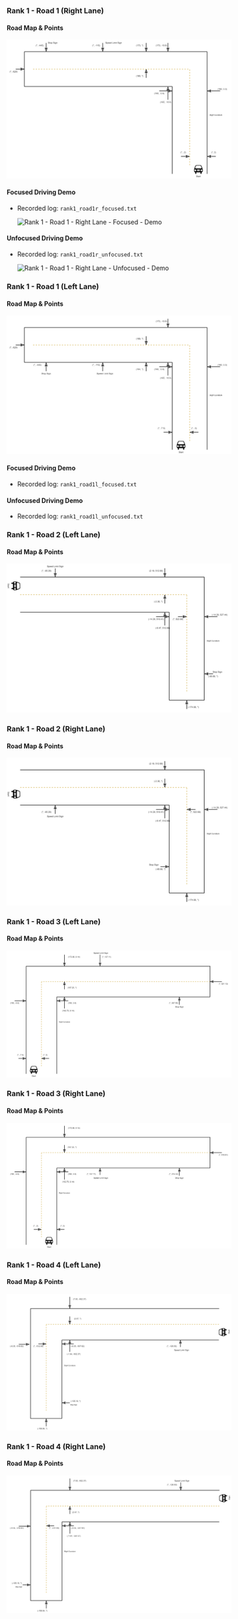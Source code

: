 ### Rank 1 - Road 1 (Right Lane)

#### Road Map & Points

![Rank 1 - Road 1 - Right Lane - Map](./rank1_road1r.png)

#### Focused Driving Demo

- Recorded log: `rank1_road1r_focused.txt`

	![Rank 1 - Road 1 - Right Lane - Focused - Demo](./rank1_road1r_focused.gif)

#### Unfocused Driving Demo

- Recorded log: `rank1_road1r_unfocused.txt`

	![Rank 1 - Road 1 - Right Lane - Unfocused - Demo](./rank1_road1r_unfocused.gif)

### Rank 1 - Road 1 (Left Lane)

#### Road Map & Points

![Rank 1 - Road 1 - Left Lane - Map](./rank1_road1l.png)

#### Focused Driving Demo

- Recorded log: `rank1_road1l_focused.txt`

#### Unfocused Driving Demo

- Recorded log: `rank1_road1l_unfocused.txt`

### Rank 1 - Road 2 (Left Lane)

#### Road Map & Points

![Rank 1 - Road 2 - Left Lane - Map](./rank1_road2l.png)

### Rank 1 - Road 2 (Right Lane)

#### Road Map & Points

![Rank 1 - Road 2 - Right Lane - Map](./rank1_road2r.png)

### Rank 1 - Road 3 (Left Lane)

#### Road Map & Points

![Rank 1 - Road 3 - Left Lane - Map](./rank1_road3l.png)

### Rank 1 - Road 3 (Right Lane)

#### Road Map & Points

![Rank 1 - Road 3 - Right Lane - Map](./rank1_road3r.png)

### Rank 1 - Road 4 (Left Lane)

#### Road Map & Points

![Rank 1 - Road 4 - Left Lane - Map](./rank1_road4l.png)

### Rank 1 - Road 4 (Right Lane)

#### Road Map & Points

![Rank 1 - Road 4 - Right Lane - Map](./rank1_road4r.png)
